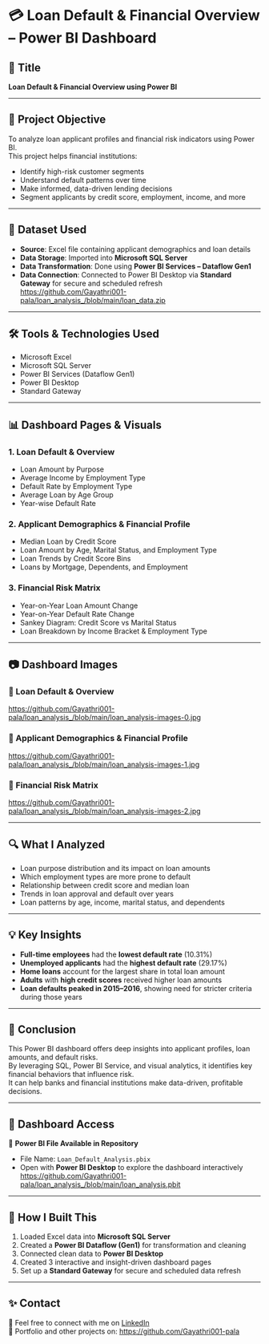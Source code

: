# 💳 Loan Default & Financial Overview – Power BI Dashboard

## 📌 Title  
**Loan Default & Financial Overview using Power BI**

---

## 🎯 Project Objective  
To analyze loan applicant profiles and financial risk indicators using Power BI.  
This project helps financial institutions:

- Identify high-risk customer segments  
- Understand default patterns over time  
- Make informed, data-driven lending decisions  
- Segment applicants by credit score, employment, income, and more

---

## 📂 Dataset Used

- **Source**: Excel file containing applicant demographics and loan details  
- **Data Storage**: Imported into **Microsoft SQL Server**  
- **Data Transformation**: Done using **Power BI Services – Dataflow Gen1**  
- **Data Connection**: Connected to Power BI Desktop via **Standard Gateway** for secure and scheduled refresh
https://github.com/Gayathri001-pala/loan_analysis_/blob/main/loan_data.zip
---

## 🛠 Tools & Technologies Used

- Microsoft Excel  
- Microsoft SQL Server  
- Power BI Services (Dataflow Gen1)  
- Power BI Desktop  
- Standard Gateway  

---

## 📊 Dashboard Pages & Visuals

### 1. Loan Default & Overview  
- Loan Amount by Purpose  
- Average Income by Employment Type  
- Default Rate by Employment Type  
- Average Loan by Age Group  
- Year-wise Default Rate  

### 2. Applicant Demographics & Financial Profile  
- Median Loan by Credit Score  
- Loan Amount by Age, Marital Status, and Employment Type  
- Loan Trends by Credit Score Bins  
- Loans by Mortgage, Dependents, and Employment  

### 3. Financial Risk Matrix  
- Year-on-Year Loan Amount Change  
- Year-on-Year Default Rate Change  
- Sankey Diagram: Credit Score vs Marital Status  
- Loan Breakdown by Income Bracket & Employment Type  

---

## 📷 Dashboard Images

### 📌 Loan Default & Overview  
https://github.com/Gayathri001-pala/loan_analysis_/blob/main/loan_analysis-images-0.jpg

### 📌 Applicant Demographics & Financial Profile  
https://github.com/Gayathri001-pala/loan_analysis_/blob/main/loan_analysis-images-1.jpg

### 📌 Financial Risk Matrix  
https://github.com/Gayathri001-pala/loan_analysis_/blob/main/loan_analysis-images-2.jpg



---

## 🔍 What I Analyzed

- Loan purpose distribution and its impact on loan amounts  
- Which employment types are more prone to default  
- Relationship between credit score and median loan  
- Trends in loan approval and default over years  
- Loan patterns by age, income, marital status, and dependents  

---

## 💡 Key Insights

- **Full-time employees** had the **lowest default rate** (10.31%)  
- **Unemployed applicants** had the **highest default rate** (29.17%)  
- **Home loans** account for the largest share in total loan amount  
- **Adults** with **high credit scores** received higher loan amounts  
- **Loan defaults peaked in 2015–2016**, showing need for stricter criteria during those years  

---

## 🧾 Conclusion

This Power BI dashboard offers deep insights into applicant profiles, loan amounts, and default risks.  
By leveraging SQL, Power BI Service, and visual analytics, it identifies key financial behaviors that influence risk.  
It can help banks and financial institutions make data-driven, profitable decisions.

---

## 🔗 Dashboard Access

📁 **Power BI File Available in Repository**  
- File Name: `Loan_Default_Analysis.pbix`  
- Open with **Power BI Desktop** to explore the dashboard interactively
https://github.com/Gayathri001-pala/loan_analysis_/blob/main/loan_analysis.pbit
---

## 📌 How I Built This

1. Loaded Excel data into **Microsoft SQL Server**  
2. Created a **Power BI Dataflow (Gen1)** for transformation and cleaning  
3. Connected clean data to **Power BI Desktop**  
4. Created 3 interactive and insight-driven dashboard pages  
5. Set up a **Standard Gateway** for secure and scheduled data refresh  

---

## ✨ Contact

📧 Feel free to connect with me on [LinkedIn](https://www.linkedin.com/in/pala-gayathri/)  
📂 Portfolio and other projects on: https://github.com/Gayathri001-pala

